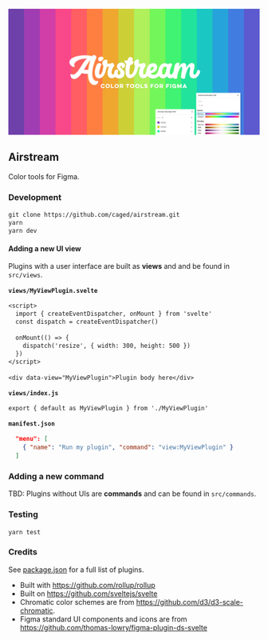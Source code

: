 ![](/splash.png)

## Airstream

Color tools for Figma.

### Development

```
git clone https://github.com/caged/airstream.git
yarn
yarn dev
```

#### Adding a new UI view

Plugins with a user interface are built as **views** and and be found in `src/views`.

**`views/MyViewPlugin.svelte`**

```svelte
<script>
  import { createEventDispatcher, onMount } from 'svelte'
  const dispatch = createEventDispatcher()

  onMount(() => {
    dispatch('resize', { width: 300, height: 500 })
  })
</script>

<div data-view="MyViewPlugin">Plugin body here</div>
```

**`views/index.js`**

```
export { default as MyViewPlugin } from './MyViewPlugin'
```

**`manifest.json`**

```json
  "menu": [
    { "name": "Run my plugin", "command": "view:MyViewPlugin" }
  ]
```

### Adding a new command

TBD: Plugins without UIs are **commands** and can be found in `src/commands`.

### Testing

```
yarn test
```

### Credits

See [package.json](package.json) for a full list of plugins.

- Built with https://github.com/rollup/rollup
- Built on https://github.com/sveltejs/svelte
- Chromatic color schemes are from https://github.com/d3/d3-scale-chromatic.
- Figma standard UI components and icons are from https://github.com/thomas-lowry/figma-plugin-ds-svelte
